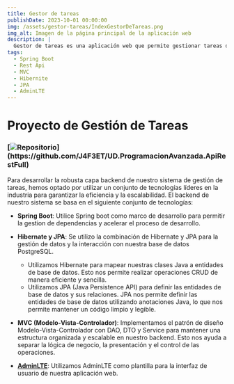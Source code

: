 ```yaml
---
title: Gestor de tareas
publishDate: 2023-10-01 00:00:00
img: /assets/gestor-tareas/IndexGestorDeTareas.png
img_alt: Imagen de la página principal de la aplicación web
description: |
  Gestor de tareas es una aplicación web que permite gestionar tareas de manera sencilla y rápida.
tags:
  - Spring Boot
  - Rest Api
  - MVC
  - Hibernite
  - JPA
  - AdminLTE
---
```

# Proyecto de Gestión de Tareas
### [![Repositorio](https://img.shields.io/badge/Repositorio-rgb(118,%2017,%20166)?style=for-the-badge&logo=github&logoColor=white&labelColor=rgb(118,%2017,%20166))](https://github.com/J4F3ET/UD.ProgramacionAvanzada.ApiRestFull)
Para desarrollar la robusta capa backend de nuestro sistema de gestión de tareas, hemos optado por utilizar un conjunto de tecnologías líderes en la industria para garantizar la eficiencia y la escalabilidad. El backend de nuestro sistema se basa en el siguiente conjunto de tecnologías:
- **Spring Boot**: Utilice Spring boot como marco de desarrollo para permitir la gestion de dependencias y acelerar el proceso de desarrollo.
- **Hibernate y JPA**: Se utilizo la combinación de Hibernate y JPA para la gestión de datos y la interacción con nuestra base de datos PostgreSQL.
  - Utilizamos Hibernate para mapear nuestras clases Java a entidades de base de datos. Esto nos permite realizar operaciones CRUD de manera eficiente y sencilla.
  - Utilizamos JPA (Java Persistence API) para definir las entidades de base de datos y sus relaciones. JPA nos permite definir las entidades de base de datos utilizando anotaciones Java, lo que nos permite mantener un código limpio y legible.

- **MVC (Modelo-Vista-Controlador)**: Implementamos el patrón de diseño Modelo-Vista-Controlador con DAO, DTO y Service para mantener una estructura organizada y escalable en nuestro backend. Esto nos ayuda a separar la lógica de negocio, la presentación y el control de las operaciones.

- **[AdminLTE](https://adminlte.io/)**: Utilizamos AdminLTE como plantilla para la interfaz de usuario de nuestra aplicación web.
